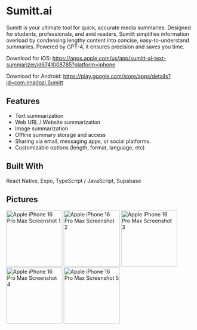 # Sumitt.ai

Sumitt is your ultimate tool for quick, accurate media summaries. Designed for students, professionals, and avid readers, Sumitt simplifies information overload by condensing lengthy content into concise, easy-to-understand summaries. Powered by GPT-4, it ensures precision and saves you time.

Download for iOS: https://apps.apple.com/us/app/sumitt-ai-text-summarizer/id6741008785?platform=iphone

Download for Android: https://play.google.com/store/apps/details?id=com.nnadozi.Sumitt

## Features
- Text summarization
- Web URL / Website summarization
- Image summarization
- Offline summary storage and access
- Sharing via email, messaging apps, or social platforms.
- Customizable options (length, format, language, etc)

## Built With
React Native, Expo, TypeScript / JavaScript, Supabase 

 ## Pictures
<img width="150"  alt="Apple iPhone 16 Pro Max Screenshot 1" src="https://github.com/user-attachments/assets/cf4d4a71-84d0-4341-9a9e-52d1ae20e233" />
<img width="150"  alt="Apple iPhone 16 Pro Max Screenshot 2" src="https://github.com/user-attachments/assets/7f6b4d51-ab69-4c44-a81e-7af35bccfb96" />
<img width="150" alt="Apple iPhone 16 Pro Max Screenshot 3" src="https://github.com/user-attachments/assets/7ce3cc26-4e4e-4363-ab0e-c20c42394f61" />
<img width="150" alt="Apple iPhone 16 Pro Max Screenshot 4" src="https://github.com/user-attachments/assets/a7b7635c-1eaa-4875-ae28-95774a347bde" />
<img width="150"  alt="Apple iPhone 16 Pro Max Screenshot 5" src="https://github.com/user-attachments/assets/0555749c-face-4eb5-990e-75608b0d3c94" />


